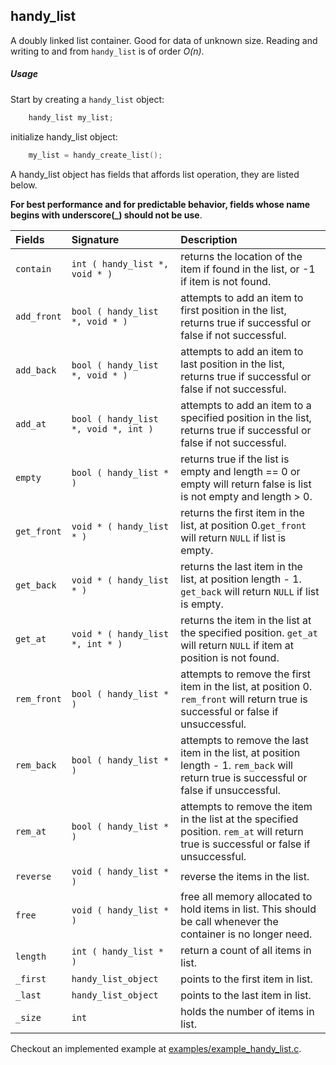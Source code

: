 ## handy_list

A doubly linked list container. Good for data of 
unknown size. Reading and writing to and from `handy_list` is of order *O(n)*.

##### Usage

Start by creating a `handy_list` object:

```c
    handy_list my_list;
```

initialize handy_list object:

```c
    my_list = handy_create_list();
```

A handy_list object has fields that affords list operation, they are listed below.

**For best performance and for predictable behavior, fields whose name
begins with underscore(_) should not be use**.

| Fields            | Signature                             | Description                          |
|:------------------|:--------------------------------------|:------------------------------------|
| `contain`         | `int ( handy_list *, void * )`        | returns the location of the item if found in the list, or -1 if item is not found.|
| `add_front`       | `bool ( handy_list *, void * )`       | attempts to add an item to first position in the list, returns true if successful or false if not successful.|
| `add_back`        | `bool ( handy_list *, void * )`       | attempts to add an item to last position in the list, returns true if successful or false if not successful.
| `add_at`          | `bool ( handy_list *, void *, int )`  | attempts to add an item to a specified position in the list, returns true if successful or false if not successful.
| `empty`           | `bool ( handy_list * )`               | returns true if the list is empty and length == 0 or empty will return false is list is not empty and length > 0.
| `get_front`       | `void * ( handy_list * )`             | returns the first item in the list, at position 0.`get_front` will return `NULL` if list is empty.
| `get_back`        | `void * ( handy_list * )`             | returns the last item in the list, at position length - 1. `get_back` will return `NULL` if list is empty.
| `get_at`          | `void * ( handy_list *, int * )`      | returns the item in the list at the specified position. `get_at` will return `NULL` if item at position is not found.
| `rem_front`       | `bool ( handy_list * )`               | attempts to remove the first item in the list, at position 0. `rem_front` will return true is successful or false if unsuccessful.
| `rem_back`        | `bool ( handy_list * )`               | attempts to remove the last item in the list, at position length - 1. `rem_back` will return true is successful or false if unsuccessful.
| `rem_at`          | `bool ( handy_list * )`               | attempts to remove the item in the list at the specified position. `rem_at` will return true is successful or false if unsuccessful.
| `reverse`         | `void ( handy_list * )`               | reverse the items in the list.
| `free`            | `void ( handy_list * )`               | free all memory allocated to hold items in list. This should be call whenever the container is no longer need.
| `length`          | `int ( handy_list * )`                | return a count of all items in list.
| `_first`          | `handy_list_object`                   | points to the first item in list.
| `_last`           | `handy_list_object`                   | points to the last item in list.
| `_size`           | `int`                                 | holds the number of items in list.


Checkout an implemented example at [examples/example_handy_list.c](../examples/example_handy_list.c).